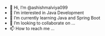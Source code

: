 - 👋 Hi, I’m @ashishmalviya099
- 👀 I’m interested in Java Development
- 🌱 I’m currently learning Java and Spring Boot
- 💞️ I’m looking to collaborate on ...
- 📫 How to reach me ...

<!---
ashishmalviya099/ashishmalviya099 is a ✨ special ✨ repository because its `README.md` (this file) appears on your GitHub profile.
You can click the Preview link to take a look at your changes.
--->

